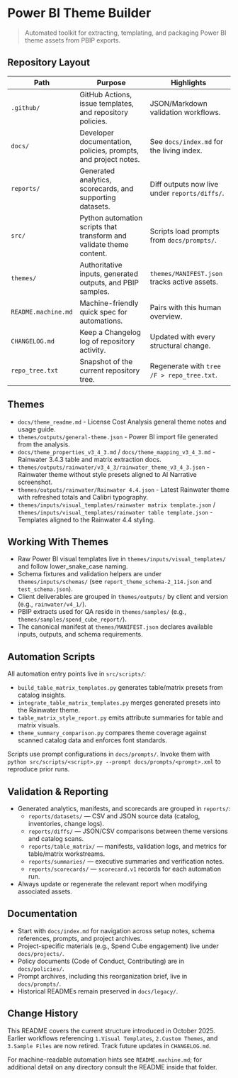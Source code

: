 ﻿# Power BI Theme Builder
> Automated toolkit for extracting, templating, and packaging Power BI theme assets from PBIP exports.

## Repository Layout
| Path | Purpose | Highlights |
| --- | --- | --- |
| `.github/` | GitHub Actions, issue templates, and repository policies. | JSON/Markdown validation workflows. |
| `docs/` | Developer documentation, policies, prompts, and project notes. | See `docs/index.md` for the living index. |
| `reports/` | Generated analytics, scorecards, and supporting datasets. | Diff outputs now live under `reports/diffs/`. |
| `src/` | Python automation scripts that transform and validate theme content. | Scripts load prompts from `docs/prompts/`. |
| `themes/` | Authoritative inputs, generated outputs, and PBIP samples. | `themes/MANIFEST.json` tracks active assets. |
| `README.machine.md` | Machine-friendly quick spec for automations. | Pairs with this human overview. |
| `CHANGELOG.md` | Keep a Changelog log of repository activity. | Updated with every structural change. |
| `repo_tree.txt` | Snapshot of the current repository tree. | Regenerate with `tree /F > repo_tree.txt`. |

## Themes
- `docs/theme_readme.md` - License Cost Analysis general theme notes and usage guide.
- `themes/outputs/general-theme.json` - Power BI import file generated from the analysis.
- `docs/theme_properties_v3_4_3.md` / `docs/theme_mapping_v3_4_3.md` - Rainwater 3.4.3 table and matrix extraction docs.
- `themes/outputs/rainwater/v3_4_3/rainwater_theme_v3_4_3.json` - Rainwater theme without style presets aligned to AI Narrative screenshot.
- `themes/outputs/rainwater/Rainwater 4.4.json` - Latest Rainwater theme with refreshed totals and Calibri typography.
- `themes/inputs/visual_templates/rainwater matrix template.json` / `themes/inputs/visual_templates/rainwater table template.json` - Templates aligned to the Rainwater 4.4 styling.

## Working With Themes
- Raw Power BI visual templates live in `themes/inputs/visual_templates/` and follow lower_snake_case naming.
- Schema fixtures and validation helpers are under `themes/inputs/schemas/` (see `report_theme_schema-2_114.json` and `test_schema.json`).
- Client deliverables are grouped in `themes/outputs/` by client and version (e.g., `rainwater/v4_1/`).
- PBIP extracts used for QA reside in `themes/samples/` (e.g., `themes/samples/spend_cube_report/`).
- The canonical manifest at `themes/MANIFEST.json` declares available inputs, outputs, and schema requirements.

## Automation Scripts
All automation entry points live in `src/scripts/`:
- `build_table_matrix_templates.py` generates table/matrix presets from catalog insights.
- `integrate_table_matrix_templates.py` merges generated presets into the Rainwater theme.
- `table_matrix_style_report.py` emits attribute summaries for table and matrix visuals.
- `theme_summary_comparison.py` compares theme coverage against scanned catalog data and enforces font standards.

Scripts use prompt configurations in `docs/prompts/`. Invoke them with `python src/scripts/<script>.py --prompt docs/prompts/<prompt>.xml` to reproduce prior runs.

## Validation & Reporting
- Generated analytics, manifests, and scorecards are grouped in `reports/`:
  - `reports/datasets/` — CSV and JSON source data (catalog, inventories, change logs).
  - `reports/diffs/` — JSON/CSV comparisons between theme versions and catalog scans.
  - `reports/table_matrix/` — manifests, validation logs, and metrics for table/matrix workstreams.
  - `reports/summaries/` — executive summaries and verification notes.
  - `reports/scorecards/` — `scorecard.v1` records for each automation run.
- Always update or regenerate the relevant report when modifying associated assets.

## Documentation
- Start with `docs/index.md` for navigation across setup notes, schema references, prompts, and project archives.
- Project-specific materials (e.g., Spend Cube engagement) live under `docs/projects/`.
- Policy documents (Code of Conduct, Contributing) are in `docs/policies/`.
- Prompt archives, including this reorganization brief, live in `docs/prompts/`.
- Historical READMEs remain preserved in `docs/legacy/`.

## Change History
This README covers the current structure introduced in October 2025. Earlier workflows referencing `1.Visual Templates`, `2.Custom Themes`, and `3.Sample Files` are now retired. Track future updates in `CHANGELOG.md`.

For machine-readable automation hints see `README.machine.md`; for additional detail on any directory consult the README inside that folder.
